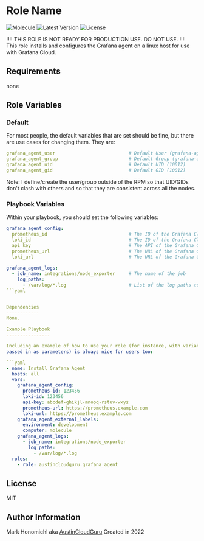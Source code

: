 Role Name
=========
[![Molecule](https://github.com/austincloudguru/ansible-role-grafana-agent/workflows/Molecule/badge.svg?event=push)](https://github.com/austincloudguru/ansible-role-grafana-agent/actions?query=workflow%3AMolecule)
![Latest Version](https://img.shields.io/github/v/tag/austincloudguru/ansible-role-grafana-agent?sort=semver&label=Latest%20Version) 
[![License](https://img.shields.io/github/license/austincloudguru/ansible-role-grafana-agent)](https://github.com/austincloudguru/ansible-role-template/blob/master/LICENSE)

!!!! THIS ROLE IS NOT READY FOR PRODUCTION USE.  DO NOT USE.  !!!!
This role installs and configures the Grafana agent on a linux host for use with Grafana Cloud.

Requirements
------------
none


Role Variables
--------------
### Default

For most people, the default variables that are set should be fine, but there are use cases for changing them.  They are:

```yaml
grafana_agent_user                           # Default User (grafana-agent)
grafana_agent_group                          # Default Group (grafana-agent)
grafana_agent_uid                            # Default UID (10012)
grafana_agent_gid                            # Default GID (10012)
```

Note: I define/create the user/group outside of the RPM so that UID/GIDs don't clash with others and so that they are consistent across all the nodes.

### Playbook Variables
Within your playbook, you should set the following variables:

```yaml
grafana_agent_config:
  prometheus_id                              # The ID of the Grafana Cloud Prometheus server
  loki_id                                    # The ID of the Grafana Cloud Loki server
  api_key                                    # The API of the Grafana Cloud instance
  prometheus_url                             # The URL of the Grafana Cloud Prometheus server
  loki_url                                   # The URL of the Grafana Cloud Loki server
     
grafana_agent_logs:
  - job_name: integrations/node_exporter     # The name of the job
    log_paths:                     
      - /var/log/*.log                       # List of the log paths to forward
```yaml


Dependencies
------------
None.

Example Playbook
----------------

Including an example of how to use your role (for instance, with variables
passed in as parameters) is always nice for users too:

```yaml
- name: Install Grafana Agent
  hosts: all
  vars:
    grafana_agent_config:
      prometheus-id: 123456
      loki-id: 123456
      api-key: abcdef-ghikjl-mnopq-rstuv-wxyz
      prometheus-url: https://prometheus.example.com
      loki-url: https://prometheus.example.com
    grafana_agent_external_labels:
      environment: development
      computer: molecule
    grafana_agent_logs:
      - job_name: integrations/node_exporter
        log_paths:
          - /var/log/*.log
  roles:
    - role: austincloudguru.grafana_agent
```

License
-------

MIT

Author Information
------------------
Mark Honomichl aka [AustinCloudGuru](https://austincloud.guru)
Created in 2022 
